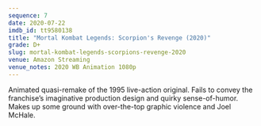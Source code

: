 ```yaml
---
sequence: 7
date: 2020-07-22
imdb_id: tt9580138
title: "Mortal Kombat Legends: Scorpion's Revenge (2020)"
grade: D+
slug: mortal-kombat-legends-scorpions-revenge-2020
venue: Amazon Streaming
venue_notes: 2020 WB Animation 1080p
---
```


Animated quasi-remake of the 1995 live-action original. Fails to convey the franchise’s imaginative production design and quirky sense-of-humor. Makes up some ground with over-the-top graphic violence and Joel McHale.